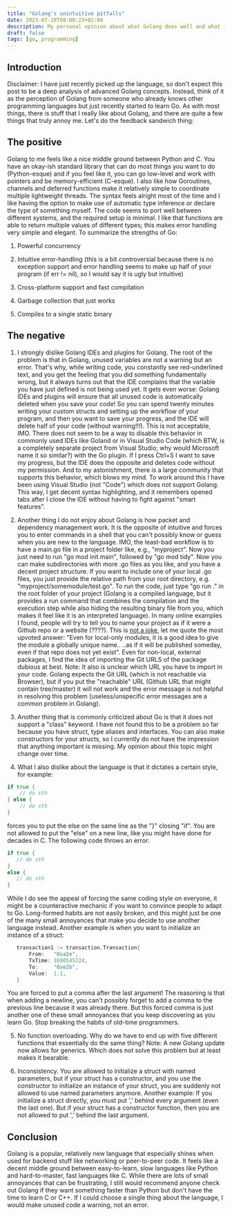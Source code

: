 ```yaml
---
title: "Golang's unintuitive pitfalls"
date: 2023-07-28T08:00:23+02:00
description: My personal opinion about what Golang does well and what it does not.
draft: false
tags: [go, programming]
---
```


## Introduction
Disclaimer: I have just recently picked up the language, so don't expect this post to be a deep analysis of advanced Golang concepts. Instead, think of it as the perception of Golang from someone who already knows other programming languages but just recently started to learn Go. As with most things, there is stuff that I really like about Golang, and there are quite a few things that truly annoy me. Let's do the feedback sandwich thing:

## The positive

Golang to me feels like a nice middle ground between Python and C. You have an okay-ish standard library that can do most things you want to do (Python-esque) and if you feel like it, you can go low-level and work with pointers and be memory-efficient (C-esque). I also like how Goroutines, channels and deferred functions make it relatively simple to coordinate multiple lightweight threads. The syntax feels alright most of the time and I like having the option to make use of automatic type inference or declare the type of something myself. The code seems to port well between different systems, and the required setup is minimal. I like that functions are able to return multiple values of different types; this makes error handling very simple and elegant. To summarize the strengths of Go:

1. Powerful concurrency

2. Intuitive error-handling (this is a bit controversial because there is no exception support and error handling seems to make up half of your program (if err != nil), so I would say it is ugly but intuitive)

3. Cross-platform support and fast compilation

4. Garbage collection that just works

5. Compiles to a single static binary

## The negative

1. I strongly dislike Golang IDEs and plugins for Golang. The root of the problem is that in Golang, unused variables are not a warning but an error. That's why, while writing code, you constantly see red-underlined text, and you get the feeling that you did something fundamentally wrong, but it always turns out that the IDE complains that the variable you have just defined is not being used yet. It gets even worse: Golang IDEs and plugins will ensure that all unused code is automatically deleted when  you save your code! So you can spend twenty minutes writing your custom structs and setting up the workflow of your program, and then you want to save your progress, and the IDE will delete half of your code (without warning!!!). This is not acceptable, IMO. There does not seem to be a way to disable this behavior in commonly used IDEs like Goland or in Visual Studio Code (which BTW, is a completely separate project from Visual Studio; why would Microsoft name it so similar?) with the Go plugin. If I press Ctrl+S I want to save my progress, but the IDE does the opposite and deletes code without my permission. And to my astonishment, there is a large community that supports this behavior, which blows my mind. To work around this I have been using Visual Studio (not "Code") which does not support Golang. This way, I get decent syntax highlighting, and it remembers opened tabs after I close the IDE without having to fight against "smart features".

2. Another thing I do not enjoy about Golang is how packet and dependency management work. It is the opposite of intuitive and forces you to enter commands in a shell that you can't possibly know or guess when you are new to the language. IMO, the least-bad workflow is to have a main.go file in a project folder like, e.g., "myproject". Now you just need to run "go mod init main", followed by "go mod tidy". Now you can make subdirectories with more .go files as you like, and you have a decent project structure. If you want to include one of your local .go files, you just provide the relative path from your root directory, e.g. "myproject/somemodule/test.go". To run the code, just type "go run ." in the root folder of your project (Golang is a compiled language, but it provides a run command that combines the compilation and the execution step while also hiding the resulting binary file from you, which makes it feel like it is an interpreted language). In many online examples I found, people will try to tell you to name your project as if it were a Github repo or a website (????). This is [not a joke](https://stackoverflow.com/questions/55442878/organize-local-code-in-packages-using-go-modules), let me quote the most upvoted answer: "Even for local-only modules, it is a good idea to give the module a globally unique name.. ..as if it will be published someday, even if that repo does not yet exist". Even for non-local, external packages, I find the idea of importing the Git URLS of the package dubious at best. Note: It also is unclear which URL you have to import in your code. Golang expects the Git URL (which is not reachable via Browser), but if you put the "reachable" URL (Github URL that might contain tree/master) it will not work and the error message is not helpful in resolving this problem (useless/unspecific error messages are a common problem in Golang).

3. Another thing that is commonly criticized about Go is that it does not support a "class" keyword. I have not found this to be a problem so far because you have struct, type aliases and interfaces. You can also make constructors for your structs, so I currently do not have the impression that anything important is missing. My opinion about this topic might change over time.

4. What I also dislike about the language is that it dictates a certain style, for example:
```go
if true {
	// do sth
} else {
	// do sth
}
```
forces you to put the else on the same line as the "}" closing "if". You are not allowed to put the "else" on a new line, like you might have done for decades in C. The following code throws an error:
 ```go
if true {
	// do sth
} 
else {
	// do sth
}
```
While I do see the appeal of forcing the same coding style on everyone, it might be a counteractive mechanic if you want to convince people to adapt to Go. Long-formed habits are not easily broken, and this might just be one of the many small annoyances that make you decide to use another language instead. Another example is when you want to initialize an instance of a struct:
 ```go
	transaction1 := transaction.Transaction{
		From:   "0xa2e",
		TxTime: 1690545224,
		To:     "0xe2b",
		Value:  1.1,
	}
```
You are forced to put a comma after the last argument! The reasoning is that when adding a newline, you can't possibly forget to add a comma to the previous line because it was already there. But this forced comma is just another one of these small annoyances that you keep discovering as you learn Go. Stop breaking the habits of old-time programmers.

5. No function overloading. Why do we have to end up with five different functions that essentially do the same thing? Note: A new Golang update now allows for generics. Which does not solve this problem but at least makes it bearable.

6. Inconsistency. You are allowed to initialize a struct with named parameters, but if your struct has a constructor, and you use the constructor to initialize an instance of your struct, you are suddenly not allowed to use named parameters anymore. Another example: If you initialize a struct directly, you must put ',' behind every argument (even the last one). But if your struct has a constructor function, then you are not allowed to put ',' behind the last argument.

## Conclusion

Golang is a popular, relatively new language that especially shines when used for backend stuff like networking or peer-to-peer code. It feels like a decent middle ground between easy-to-learn, slow languages like Python and hard-to-master, fast languages like C. While there are lots of small annoyances that can be frustrating, I still would recommend anyone check out Golang if they want something faster than Python but don't have the time to learn C or C++. If I could choose a single thing about the language, I would make unused code a warning, not an error.